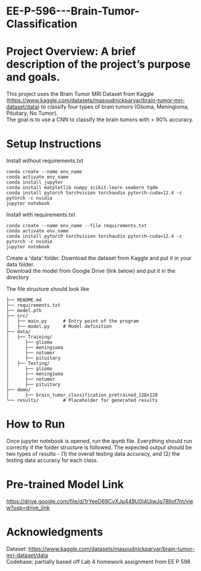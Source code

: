 # EE-P-596---Brain-Tumor-Classification
# Project Overview: A brief description of the project’s purpose and goals.
This project uses the Brain Tumor MRI Dataset from Kaggle (https://www.kaggle.com/datasets/masoudnickparvar/brain-tumor-mri-dataset/data) to classify four types of brain tumors (Glioma, Meningioma, Pituitary, No Tumor).   
The goal is to use a CNN to classify the brain tumors with > 90% accuracy. 

# Setup Instructions
Install without requirements.txt
```
conda create --name env_name  
conda activate env_name  
conda install jupyter  
conda install matplotlib numpy scikit-learn seaborn tqdm  
conda install pytorch torchvision torchaudio pytorch-cuda=12.4 -c pytorch -c nvidia  
jupyter notebook
```

Install with requirements.txt 
```
conda create --name env_name --file requirements.txt
conda activate env_name
conda install pytorch torchvision torchaudio pytorch-cuda=12.4 -c pytorch -c nvidia
jupyter notebook
```

Create a 'data' folder. Download the dataset from Kaggle and put it in your data folder.  
Download the model from Google Drive (link below) and put it in the directory

The file structure should look like 
```
├── README.md
├── requirements.txt
├── model.pth
├── src/
│   ├── main.py      # Entry point of the program
│   ├── model.py     # Model definition
├── data/
│   ├── Training/
│      ├── glioma    
│      ├── meningioma
│      ├── notumor
│      ├── pituitary
│   ├── Testing/
│      ├── glioma    
│      ├── meningioma
│      ├── notumor
│      ├── pituitary       
├── demo/            
│      ├── brain_tumor_classification_pretrained_128x128
└── results/         # Placeholder for generated results
```

# How to Run 
Once jupyter notebook is opened, run the ipynb file. Everything should run correctly if the folder structure is followed. 
The expected output should be two types of results - (1) the overall testing data accuracy, and (2) the testing data accuracy for each class. 

# Pre-trained Model Link
https://drive.google.com/file/d/1rYeeD69CvXJp448U0I4UiwJp78Ilof7m/view?usp=drive_link

# Acknowledgments
Dataset: https://www.kaggle.com/datasets/masoudnickparvar/brain-tumor-mri-dataset/data  
Codebase: partially based off Lab 4 homework assignment from EE P 596
